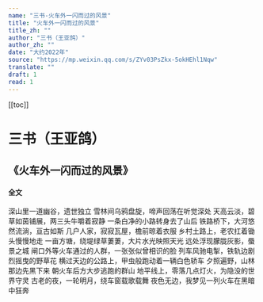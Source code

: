 ```yaml
---
name: "三书-火车外一闪而过的风景"
title: "火车外一闪而过的风景"
title_zh: ""
author: "三书（王亚鸽）"
author_zh: ""
date: "大约2022年"
source: "https://mp.weixin.qq.com/s/ZYv03PsZkx-5okHEhl1Nqw"
translate: ""
draft: 1
read: 1
---
```


[[toc]]

# 三书（王亚鸽）

## 《火车外一闪而过的风景》

<!-- tabs:start -->

#### **全文**

深山里一道幽谷，遗世独立
雪林间乌鸦盘旋，啼声回荡在听觉深处
天高云淡，碧草如茵铺展，两三头牛嚼着寂静
一条白净的小路转身去了山后
铁路桥下，大河悠然流淌，亘古如斯
几户人家，寂寂瓦屋，檐前晾着衣服
乡村土路上，老农扛着锄头慢慢地走
一亩方塘，绕堤绿草萋萋，大片水光映照天光
远处浮现朦胧灰影，蜃景之城
闸口外等火车通过的人群，一张张似曾相识的脸
列车风驰电掣，铁轨边剧烈摇曳的野草花
横过天边的公路上，甲虫般跑动着一辆白色轿车
夕照遍野，山林那边先黑下来
朝火车后方大步逃跑的群山
地平线上，零落几点灯火，为隐没的世界守灵
古老的夜，一轮明月，绕车窗载歌载舞
夜色无边，我梦见一列火车在黑暗中狂奔

<!-- tabs:end -->
